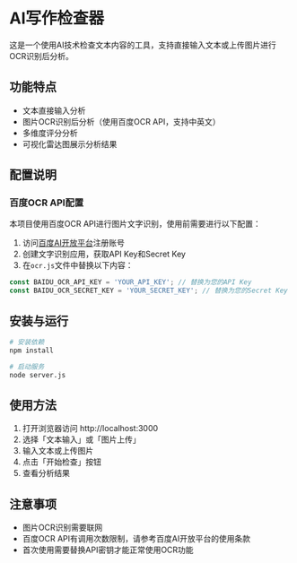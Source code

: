 # AI写作检查器

这是一个使用AI技术检查文本内容的工具，支持直接输入文本或上传图片进行OCR识别后分析。

## 功能特点

- 文本直接输入分析
- 图片OCR识别后分析（使用百度OCR API，支持中英文）
- 多维度评分分析
- 可视化雷达图展示分析结果

## 配置说明

### 百度OCR API配置

本项目使用百度OCR API进行图片文字识别，使用前需要进行以下配置：

1. 访问[百度AI开放平台](https://ai.baidu.com/)注册账号
2. 创建文字识别应用，获取API Key和Secret Key
3. 在`ocr.js`文件中替换以下内容：

```javascript
const BAIDU_OCR_API_KEY = 'YOUR_API_KEY'; // 替换为您的API Key
const BAIDU_OCR_SECRET_KEY = 'YOUR_SECRET_KEY'; // 替换为您的Secret Key
```

## 安装与运行

```bash
# 安装依赖
npm install

# 启动服务
node server.js
```

## 使用方法

1. 打开浏览器访问 http://localhost:3000
2. 选择「文本输入」或「图片上传」
3. 输入文本或上传图片
4. 点击「开始检查」按钮
5. 查看分析结果

## 注意事项

- 图片OCR识别需要联网
- 百度OCR API有调用次数限制，请参考百度AI开放平台的使用条款
- 首次使用需要替换API密钥才能正常使用OCR功能